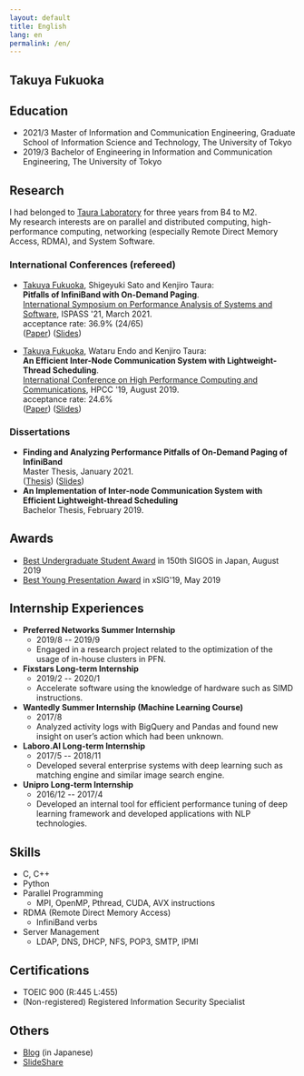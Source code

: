 ```yaml
---
layout: default
title: English
lang: en
permalink: /en/
---
```


## Takuya Fukuoka

## Education

- 2021/3 Master of Information and Communication Engineering, Graduate School of Information Science and Technology, The University of Tokyo
- 2019/3 Bachelor of Engineering in Information and Communication Engineering, The University of Tokyo

## Research

I had belonged to [Taura Laboratory](https://www.eidos.ic.i.u-tokyo.ac.jp/) for three years from B4 to M2.  
My research interests are on parallel and distributed computing, high-performance computing, networking (especially Remote Direct Memory Access, RDMA), and System Software.

### International Conferences (refereed)

- <u>Takuya Fukuoka</u>, Shigeyuki Sato and Kenjiro Taura:  
  **Pitfalls of InfiniBand with On-Demand Paging**.  
  [International Symposium on Performance Analysis of Systems and Software](https://www.ispass.org/ispass2021/), ISPASS '21, March 2021.  
  acceptance rate: 36.9% (24/65)  
  ([Paper](/pub/ISPASS21_paper.pdf)) ([Slides](/pub/ISPASS21_slides.pdf))

- <u>Takuya Fukuoka</u>, Wataru Endo and Kenjiro Taura:  
  **An Efficient Inter-Node Communication System with Lightweight-Thread Scheduling**.  
  [International Conference on High Performance Computing and Communications](http://csee.hnu.edu.cn/hpcc2019/), HPCC '19, August 2019.  
  acceptance rate: 24.6%  
  ([Paper](/pub/HPCC19_paper.pdf)) ([Slides](/pub/HPCC19_slides.pdf))

### Dissertations

- **Finding and Analyzing Performance Pitfalls of On-Demand Paging of InfiniBand**  
  Master Thesis, January 2021.  
  ([Thesis](/pub/master_thesis.pdf)) ([Slides](/pub/master_thesis_slides.pdf))  
- **An Implementation of Inter-node Communication System with Efficient Lightweight-thread Scheduling**  
  Bachelor Thesis, February 2019.

## Awards
- [Best Undergraduate Student Award](http://www.ipsj.or.jp/sig/os/index.php?2020%C7%AF7%B7%EE%B8%A6%B5%E6%B2%F1) in 150th SIGOS in Japan, August 2019
- [Best Young Presentation Award](http://xsig.ipsj.or.jp/2019/awards/) in xSIG'19, May 2019

## Internship Experiences
- **Preferred Networks Summer Internship** 
    - 2019/8 -- 2019/9
    - Engaged in a research project related to the optimization of the usage of in-house clusters in PFN.
- **Fixstars Long-term Internship**
    - 2019/2 -- 2020/1
    - Accelerate software using the knowledge of hardware such as SIMD instructions.
- **Wantedly Summer Internship (Machine Learning Course)**
    - 2017/8
    - Analyzed activity logs with BigQuery and Pandas and found new insight on user’s action which had been unknown.
- **Laboro.AI Long-term Internship**
    - 2017/5 -- 2018/11
    - Developed several enterprise systems with deep learning such as matching engine and similar image search engine.
- **Unipro Long-term Internship**
    - 2016/12 -- 2017/4
    - Developed an internal tool for efficient performance tuning of deep learning framework and developed applications with NLP technologies.

## Skills
- C, C++
- Python
- Parallel Programming
    - MPI, OpenMP, Pthread, CUDA, AVX instructions
- RDMA (Remote Direct Memory Access)
    - InfiniBand verbs
- Server Management
    - LDAP, DNS, DHCP, NFS, POP3, SMTP, IPMI

## Certifications
- TOEIC 900 (R:445 L:455)
- (Non-registered) Registered Information Security Specialist

## Others
- [Blog](http://tkygtr6.hatenablog.com/) (in Japanese)
- [SlideShare](https://www.slideshare.net/TakuyaFukuoka2/)
